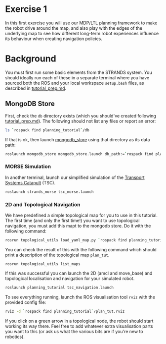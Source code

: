 # Exercise 1

In this first exercise you will use our MDP/LTL planning framework to make the robot drive around the map, and also play with the edges of the underlying map to see how different long-term robot experiences influence its behaviour when creating navigation policies.


# Background

You must first run some basic elements from the STRANDS system. You should ideally run each of these in a separate terminal where you have sourced both the ROS and your local workspace `setup.bash` files, as described in [tutorial_prep.md](./tutorial_prep.md). 

## MongoDB Store

First, check the `db` directory exists (which you should've created following [tutorial_prep.md](./tutorial_prep.md)). The following should not list any files or report an error:

```bash 
ls `rospack find planning_tutorial`/db
```

If that is ok, then launch [mongodb_store](http://wiki.ros.org/mongodb_store) using that directory as its data path:

```bash
roslaunch mongodb_store mongodb_store.launch db_path:=`rospack find planning_tutorial`/db
```

### MORSE Simulation

In another terminal, launch our simplified simulation of the [Transport Systems Catapult](http://ts.catapult.org.uk) (TSC). 

```bash
roslaunch strands_morse tsc_morse.launch 
```

### 2D and Topological Navigation

We have predefined a simple topological map for you to use in this tutorial. The first time (and only the first time!) you want to use topological navigation, you must add this mapt to the mongodb store. Do it with the following command:

```bash
rosrun topological_utils load_yaml_map.py `rospack find planning_tutorial`/maps/plan_tut_top_map.yaml
```

You can check the result of this with the following command which should print a description of the topological map `plan_tut`.

```
rosrun topological_utils list_maps 
```

If this was successful you can launch the 2D (amcl and move_base) and topological localisation and navigation for your simulated robot.

```bash
roslaunch planning_tutorial tsc_navigation.launch
```

To see everything running, launch the ROS visualisation tool `rviz` with the provided config file:

```bash
rviz -d `rospack find planning_tutorial`/plan_tut.rviz
```

If you click on a green arrow in a topological node, the robot should start working its way there. Feel free to add whatever extra visualisation parts you want to this (or ask us what the various bits are if you're new to robotics).




